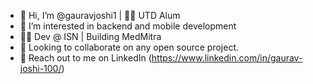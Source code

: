 - 👋 Hi, I’m @gauravjoshi1 | 👨‍🎓 UTD Alum
- 🧐 I’m interested in backend and mobile development
- 👨‍💻 Dev @ ISN | Building MedMitra
- 🤝 Looking to collaborate on any open source project. 
- 💬 Reach out to me on LinkedIn (https://www.linkedin.com/in/gaurav-joshi-100/)

<!---
gauravjoshi1/gauravjoshi1 is a ✨ special ✨ repository because its `README.md` (this file) appears on your GitHub profile.
You can click the Preview link to take a look at your changes.
--->
